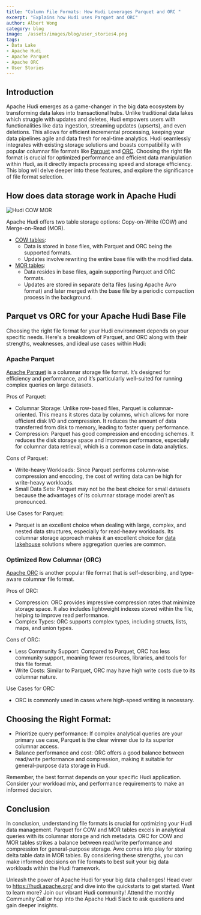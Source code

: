 ```yaml
---
title: "Column File Formats: How Hudi Leverages Parquet and ORC "
excerpt: "Explains how Hudi uses Parquet and ORC"
author: Albert Wong
category: blog
image:  /assets/images/blog/user_stories4.png
tags:
- Data Lake
- Apache Hudi
- Apache Parquet
- Apache ORC
- User Stories
---
```


## Introduction
Apache Hudi emerges as a game-changer in the big data ecosystem by transforming data lakes into transactional hubs. Unlike traditional data lakes which struggle with updates and deletes, Hudi empowers users with functionalities like data ingestion, streaming updates (upserts), and even deletions. This allows for efficient incremental processing, keeping your data pipelines agile and data fresh for real-time analytics. Hudi seamlessly integrates with existing storage solutions and boasts compatibility with popular columnar file formats like [Parquet](https://parquet.apache.org/) and [ORC](https://orc.apache.org/). Choosing the right file format is crucial for optimized performance and efficient data manipulation within Hudi, as it directly impacts processing speed and storage efficiency. This blog will delve deeper into these features, and explore the significance of file format selection.

## How does data storage work in Apache Hudi
![Hudi COW MOR](https://miro.medium.com/v2/resize:fit:600/format:webp/0*_NFdQLaRGiqDuK3V.png)

Apache Hudi offers two table storage options: Copy-on-Write (COW) and Merge-on-Read (MOR).
* [COW tables](https://hudi.apache.org/docs/table_types#copy-on-write-table):
  * Data is stored in base files, with Parquet and ORC being the supported formats.
  * Updates involve rewriting the entire base file with the modified data.
* [MOR tables](https://hudi.apache.org/docs/table_types#merge-on-read-table):
  * Data resides in base files, again supporting Parquet and ORC formats.
  * Updates are stored in separate delta files (using Apache Avro format) and later merged with the base file by a periodic compaction process in the background.

## Parquet vs ORC for your Apache Hudi Base File
Choosing the right file format for your Hudi environment depends on your specific needs. Here's a breakdown of Parquet, and ORC along with their strengths, weaknesses, and ideal use cases within Hudi:

### Apache Parquet
[Apache Parquet](https://parquet.apache.org/) is a columnar storage file format. It’s designed for efficiency and performance, and it’s particularly well-suited for running complex queries on large datasets.

Pros of Parquet:
* Columnar Storage: Unlike row-based files, Parquet is columnar-oriented. This means it stores data by columns, which allows for more efficient disk I/O and compression. It reduces the amount of data transferred from disk to memory, leading to faster query performance.
* Compression: Parquet has good compression and encoding schemes. It reduces the disk storage space and improves performance, especially for columnar data retrieval, which is a common case in data analytics.

Cons of Parquet:
* Write-heavy Workloads: Since Parquet performs column-wise compression and encoding, the cost of writing data can be high for write-heavy workloads.
* Small Data Sets: Parquet may not be the best choice for small datasets because the advantages of its columnar storage model aren’t as pronounced.

Use Cases for Parquet:
* Parquet is an excellent choice when dealing with large, complex, and nested data structures, especially for read-heavy workloads. Its columnar storage approach makes it an excellent choice for [data lakehouse](https://hudi.apache.org/blog/2024/07/11/what-is-a-data-lakehouse/) solutions where aggregation queries are common.

### Optimized Row Columnar (ORC)
[Apache ORC](https://orc.apache.org/) is another popular file format that is self-describing, and type-aware columnar file format.

Pros of ORC:
* Compression: ORC provides impressive compression rates that minimize storage space. It also includes lightweight indexes stored within the file, helping to improve read performance.
* Complex Types: ORC supports complex types, including structs, lists, maps, and union types.

Cons of ORC:
* Less Community Support: Compared to Parquet, ORC has less community support, meaning fewer resources, libraries, and tools for this file format.
* Write Costs: Similar to Parquet, ORC may have high write costs due to its columnar nature.

Use Cases for ORC:
* ORC is commonly used in cases where high-speed writing is necessary.

## Choosing the Right Format:
* Prioritize query performance: If complex analytical queries are your primary use case, Parquet is the clear winner due to its superior columnar access.
* Balance performance and cost: ORC offers a good balance between read/write performance and compression, making it suitable for general-purpose data storage in Hudi.

Remember, the best format depends on your specific Hudi application. Consider your workload mix, and performance requirements to make an informed decision.

## Conclusion
In conclusion, understanding file formats is crucial for optimizing your Hudi data management. Parquet for COW and MOR tables excels in analytical queries with its columnar storage and rich metadata. ORC for COW and MOR tables strikes a balance between read/write performance and compression for general-purpose storage. Avro comes into play for storing delta table data in MOR tables. By considering these strengths, you can make informed decisions on file formats to best suit your big data workloads within the Hudi framework.   

Unleash the power of Apache Hudi for your big data challenges! Head over to https://hudi.apache.org/ and dive into the quickstarts to get started. Want to learn more? Join our vibrant Hudi community! Attend the monthly Community Call or hop into the Apache Hudi Slack to ask questions and gain deeper insights.
